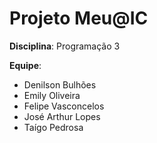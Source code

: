 # Projeto Meu@IC

**Disciplina**: Programação 3

**Equipe**:
* Denilson Bulhões
* Emily Oliveira
* Felipe Vasconcelos
* José Arthur Lopes
* Taígo Pedrosa
